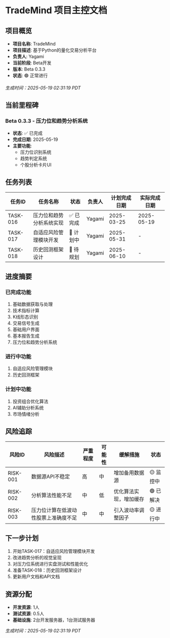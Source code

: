 # TradeMind 项目主控文档

## 项目概览

- **项目名称**: TradeMind
- **项目描述**: 基于Python的量化交易分析平台
- **负责人**: Yagami
- **当前阶段**: Beta开发
- **版本**: Beta 0.3.3
- **状态**: 🟢 正常进行

*生成时间：2025-05-19 02:31:19 PDT*

## 当前里程碑

### Beta 0.3.3 - 压力位和趋势分析系统

- **状态**: ✅ 已完成
- **完成日期**: 2025-05-19
- **主要功能**:
  - 压力位识别系统
  - 趋势判定系统
  - 个股分析卡片UI

## 任务列表

| 任务ID | 任务名称 | 状态 | 负责人 | 计划完成日期 | 实际完成日期 |
|--------|----------|------|--------|--------------|--------------|
| TASK-016 | 压力位和趋势分析系统实现 | ✅ 已完成 | Yagami | 2025-03-25 | 2025-05-19 |
| TASK-017 | 自适应风险管理模块开发 | 🚀 计划中 | Yagami | 2025-05-31 | - |
| TASK-018 | 历史回测框架设计 | 📝 待规划 | Yagami | 2025-06-10 | - |

## 进度摘要

### 已完成功能

1. 基础数据获取与处理
2. 技术指标计算
3. K线形态识别
4. 交易信号生成
5. 基础用户界面
6. 基本报告生成
7. 压力位和趋势分析系统

### 进行中功能

1. 自适应风险管理模块
2. 历史回测框架

### 计划中功能

1. 投资组合优化算法
2. AI辅助分析系统
3. 市场情绪分析

## 风险追踪

| 风险ID | 风险描述 | 严重程度 | 可能性 | 缓解措施 | 状态 |
|--------|----------|----------|--------|----------|------|
| RISK-001 | 数据源API不稳定 | 高 | 中 | 增加备用数据源 | 🟡 监控中 |
| RISK-002 | 分析算法性能不足 | 中 | 低 | 优化算法实现，增加缓存 | 🟢 已解决 |
| RISK-003 | 压力位计算在低波动性股票上准确度不足 | 中 | 中 | 引入波动率调整因子 | 🟡 进行中 |

## 下一步计划

1. 开始TASK-017：自适应风险管理模块开发
2. 改进趋势分析的视觉呈现
3. 对压力位系统进行实盘测试和性能优化
4. 准备TASK-018：历史回测框架设计
5. 更新用户文档和API文档

## 资源分配

- **开发资源**: 1人
- **测试资源**: 0.5人
- **基础设施**: 2台开发服务器，1台测试服务器

*生成时间：2025-05-19 02:31:19 PDT* 